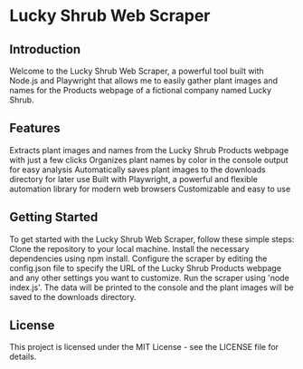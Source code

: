 # Lucky Shrub Web Scraper

## Introduction
Welcome to the Lucky Shrub Web Scraper, a powerful tool built with Node.js and Playwright that allows me to easily gather plant images and names for the Products webpage of a fictional company named Lucky Shrub.

## Features
Extracts plant images and names from the Lucky Shrub Products webpage with just a few clicks
Organizes plant names by color in the console output for easy analysis
Automatically saves plant images to the downloads directory for later use
Built with Playwright, a powerful and flexible automation library for modern web browsers
Customizable and easy to use

## Getting Started
To get started with the Lucky Shrub Web Scraper, follow these simple steps:
Clone the repository to your local machine.
Install the necessary dependencies using npm install.
Configure the scraper by editing the config.json file to specify the URL of the Lucky Shrub Products webpage and any other settings you want to customize.
Run the scraper using 'node index.js'.
The data will be printed to the console and the plant images will be saved to the downloads directory.

## License
This project is licensed under the MIT License - see the LICENSE file for details.
